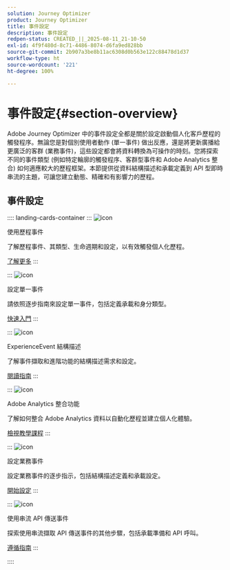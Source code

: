 ```yaml
---
solution: Journey Optimizer
product: Journey Optimizer
title: 事件設定
description: 事件設定
redpen-status: CREATED_||_2025-08-11_21-10-50
exl-id: 4f9f480d-8c71-4486-8074-d6fa9ed828bb
source-git-commit: 2b907a3be8b11ac6308d0b563e122c88478d1d37
workflow-type: ht
source-wordcount: '221'
ht-degree: 100%

---
```


# 事件設定{#section-overview}

Adobe Journey Optimizer 中的事件設定全都是關於設定啟動個人化客戶歷程的觸發程序。無論您是對個別使用者動作 (單一事件) 做出反應，還是將更新廣播給更廣泛的客群 (業務事件)，這些設定都會將資料轉換為可操作的時刻。您將探索不同的事件類型 (例如特定輪廓的觸發程序、客群型事件和 Adobe Analytics 整合) 如何適應較大的歷程框架。本節提供從資料結構描述和承載定義到 API 型即時串流的主題，可讓您建立動態、精確和有影響力的歷程。

## 事件設定

:::: landing-cards-container
:::
![icon](https://cdn.experienceleague.adobe.com/icons/book.svg)

使用歷程事件

了解歷程事件、其類型、生命週期和設定，以有效觸發個人化歷程。

[了解更多](../using/event/about-events.md)
:::

:::
![icon](https://cdn.experienceleague.adobe.com/icons/circle-play.svg)

設定單一事件

請依照逐步指南來設定單一事件，包括定義承載和身分類型。

[快速入門](../using/event/about-creating.md)
:::

:::
![icon](https://cdn.experienceleague.adobe.com/icons/code-branch.svg)

ExperienceEvent 結構描述

了解事件擷取和進階功能的結構描述需求和設定。

[閱讀指南](../using/event/experience-event-schema.md)
:::

:::
![icon](https://cdn.experienceleague.adobe.com/icons/chart-line.svg)

Adobe Analytics 整合功能

了解如何整合 Adobe Analytics 資料以自動化歷程並建立個人化體驗。

[檢視教學課程](../using/event/about-analytics.md)
:::

:::
![icon](https://cdn.experienceleague.adobe.com/icons/list-check.svg)

設定業務事件

設定業務事件的逐步指示，包括結構描述定義和承載設定。

[開始設定](../using/event/about-creating-business.md)
:::

:::
![icon](https://cdn.experienceleague.adobe.com/icons/gear.svg)

使用串流 API 傳送事件

探索使用串流擷取 API 傳送事件的其他步驟，包括承載準備和 API 呼叫。

[遵循指南](../using/event/additional-steps-to-send-events-to-journey.md)
:::

::::
